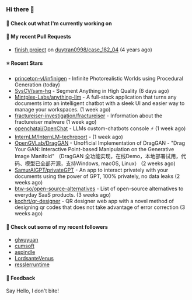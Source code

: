 ### Hi there 👋

#### 👷 Check out what I'm currently working on

#### 🔨 My recent Pull Requests

- [finish project](https://github.com/duytran0998/case_182_04/pull/1) on [duytran0998/case_182_04](https://github.com/duytran0998/case_182_04) (4 years ago)

#### ⭐ Recent Stars

- [princeton-vl/infinigen](https://github.com/princeton-vl/infinigen) - Infinite Photorealistic Worlds using Procedural Generation (today)
- [SysCV/sam-hq](https://github.com/SysCV/sam-hq) - Segment Anything in High Quality (6 days ago)
- [Mintplex-Labs/anything-llm](https://github.com/Mintplex-Labs/anything-llm) - A full-stack application that turns any documents into an intelligent chatbot with a sleek UI and easier way to manage your workspaces. (1 week ago)
- [fractureiser-investigation/fractureiser](https://github.com/fractureiser-investigation/fractureiser) - Information about the fractureiser malware (1 week ago)
- [openchatai/OpenChat](https://github.com/openchatai/OpenChat) - LLMs custom-chatbots console ⚡ (1 week ago)
- [InternLM/InternLM-techreport](https://github.com/InternLM/InternLM-techreport) -  (1 week ago)
- [OpenGVLab/DragGAN](https://github.com/OpenGVLab/DragGAN) - Unofficial Implementation of DragGAN - &#34;Drag Your GAN: Interactive Point-based Manipulation on the Generative Image Manifold&#34; （DragGAN 全功能实现，在线Demo，本地部署试用，代码、模型已全部开源，支持Windows, macOS, Linux） (2 weeks ago)
- [SamurAIGPT/privateGPT](https://github.com/SamurAIGPT/privateGPT) - An app to interact privately with your documents using the power of GPT, 100% privately, no data leaks (2 weeks ago)
- [btw-so/open-source-alternatives](https://github.com/btw-so/open-source-alternatives) - List of open-source alternatives to everyday SaaS products. (3 weeks ago)
- [kochrt/qr-designer](https://github.com/kochrt/qr-designer) - QR designer web app with a novel method of designing qr codes that does not take advantage of error correction (3 weeks ago)

#### 👯 Check out some of my recent followers

- [glwuyuan](https://github.com/glwuyuan)
- [cumsoft](https://github.com/cumsoft)
- [aspindle](https://github.com/aspindle)
- [LordsanteVenus](https://github.com/LordsanteVenus)
- [resslerruntime](https://github.com/resslerruntime)

#### 💬 Feedback

Say Hello, I don't bite!